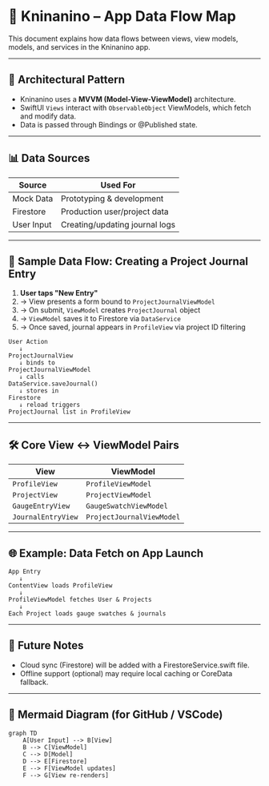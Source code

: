 # 🔄 Kninanino – App Data Flow Map

This document explains how data flows between views, view models, models, and services in the Kninanino app.

---

## 🧠 Architectural Pattern

- Kninanino uses a **MVVM (Model-View-ViewModel)** architecture.
- SwiftUI `Views` interact with `ObservableObject` ViewModels, which fetch and modify data.
- Data is passed through Bindings or @Published state.

---

## 📊 Data Sources

| Source        | Used For                       |
|---------------|--------------------------------|
| Mock Data     | Prototyping & development      |
| Firestore     | Production user/project data   |
| User Input    | Creating/updating journal logs |

---

## 🧵 Sample Data Flow: Creating a Project Journal Entry

1. **User taps "New Entry"**
2. → View presents a form bound to `ProjectJournalViewModel`
3. → On submit, `ViewModel` creates `ProjectJournal` object
4. → `ViewModel` saves it to Firestore via `DataService`
5. → Once saved, journal appears in `ProfileView` via project ID filtering

```
User Action
   ↓
ProjectJournalView
   ↓ binds to
ProjectJournalViewModel
   ↓ calls
DataService.saveJournal()
   ↓ stores in
Firestore
   ↓ reload triggers
ProjectJournal list in ProfileView
```

---

## 🛠 Core View ↔ ViewModel Pairs

| View               | ViewModel                 |
|--------------------|---------------------------|
| `ProfileView`      | `ProfileViewModel`        |
| `ProjectView`      | `ProjectViewModel`        |
| `GaugeEntryView`   | `GaugeSwatchViewModel`    |
| `JournalEntryView` | `ProjectJournalViewModel` |

---

## 🌐 Example: Data Fetch on App Launch

```plaintext
App Entry
   ↓
ContentView loads ProfileView
   ↓
ProfileViewModel fetches User & Projects
   ↓
Each Project loads gauge swatches & journals
```

---

## 🌈 Future Notes

- Cloud sync (Firestore) will be added with a FirestoreService.swift file.
- Offline support (optional) may require local caching or CoreData fallback.

---

## 🧩 Mermaid Diagram (for GitHub / VSCode)

```mermaid
graph TD
    A[User Input] --> B[View]
    B --> C[ViewModel]
    C --> D[Model]
    D --> E[Firestore]
    E --> F[ViewModel updates]
    F --> G[View re-renders]
```
